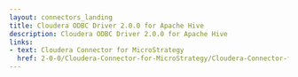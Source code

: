 ```yaml
---
layout: connectors_landing
title: Cloudera ODBC Driver 2.0.0 for Apache Hive
description: Cloudera ODBC Driver 2.0.0 for Apache Hive
links:
- text: Cloudera Connector for MicroStrategy
  href: 2-0-0/Cloudera-Connector-for-MicroStrategy/Cloudera-Connector-for-MicroStrategy.html
---
```

